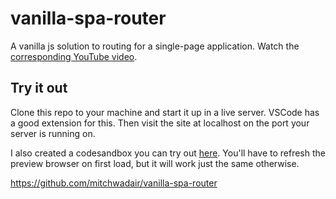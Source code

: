 # vanilla-spa-router

A vanilla js solution to routing for a single-page application.
Watch the [corresponding YouTube video](https://youtu.be/ZleShIpv5zQ).

## Try it out

Clone this repo to your machine and start it up in a live server. VSCode has a good extension for this. Then visit the site at localhost on the port your server is running on.

I also created a codesandbox you can try out [here](https://codesandbox.io/s/vanilla-spa-router-59tyx?file=/js/router.js). You'll have to refresh the preview browser on first load, but it will work just the same otherwise.


https://github.com/mitchwadair/vanilla-spa-router
